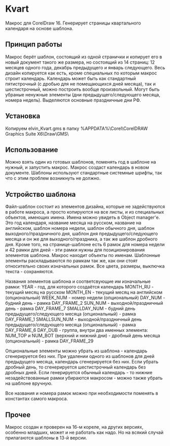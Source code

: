 # Kvart
Макрос для CorelDraw 16. Генерирует страницы квартального календаря на основе шаблона.

## Принцип работы
Макрос берёт шаблон, состоящий из одной странички и копирует его в новый документ такого же размера, но состоящий из 14 страниц: 12 месяцев одного года, декабрь предыдущего и январь следующего. Весь дизайн копируется как есть, кроме специальных по которым макрос строит календарь. Календарь может быть как стандартный пятистрочный (с дробью для не помещающихся дней месяца), так и шестистрочный, можно построить вообще произвольный. Могут быть убраные ненужные элементы (дни предыдущего/следующего месяца, номера недель). Выделяются основные праздничные дни РФ.

## Установка
Копируем elvin_Kvart.gms в папку %APPDATA%\Corel\CorelDRAW Graphics Suite X6\Draw\GMS\

## Использование
Можно взять один из готовых шаблонов, поменять год в шаблоне на нужный, и запустить макрос. Макрос создаст календарь в новом документе. Шаблоны используют стандартные системные шрифты, так что с этим проблем возникнуть не должно.

## Устройство шаблона
Файл-шаблон состоит из элементов дизайна, которые не задействуются в работе макроса, а просто копируются на все листы, и из специальных объектов, имеющих имена. Имена можно увидеть в Object manager'е. Это год календаря, название месяца на русском, название на английском, шаблон номера недели, шаблон обычного дня, шаблон выходного/праздничного дня, шаблон дня предыдущего/следующего месяца и он же для выходного/праздника, а так же шаблон дробного дня. Кроме того, на странице-шаблоне есть 6 рамок для номера недели и 42 рамки для дней - эти рамки нужны для позиционирования элементов шаблона. Макрос находит объекты по именам. Шаблонные элементы раскладываются по рамкам так же, как они стоят относительно своих изначальных рамок. Все цвета, размеры, выключка текста - сохраняются.

Названия элементов шаблона и соответсвующие им изначальные рамки:
YEAR - год, для которого создаётся календарь
MONTH_RU - текущий месяц на русском
MONTH_EN - текущий месяц на английском (опциональный)
WEEK_NUM - номер недели (опциональный)
DAY_NUM - будний день - рамка DAY_FRAME_2
SUN_NUM - выходной/праздничный день - рамка DAY_FRAME_7
SMALLDAY_NUM - будний день предыдущего/следующего месяца (опциональный) - рамка DAY_FRAME_1
SMALLSUN_NUM - выходной/праздничный день предыдущего/следующего месяца (опциональный) - рамка DAY_FRAME_6
DAY_DUB - группа, внутри два именных элемента: NUM_TOP и NUM_BOT (верхний и нижний дни) - дробный день месяца (опциональный) - рамка DAY_FRAME_29

Опциональные элементы можно убрать из шаблона - календарь сгенерируется без них. При удалении одного из шаблонов для дней предыдущего месяца, календарь сгенерируется без них. Если убрать дробный день, то сгенерируется шестистрочный календарь без дробных дней. Если генерируется обычный календарь - то нижние незадействованные рамки убираются макросом - можно также убрать на шаблоне вручную.

Все названия и номера рамок можно при необходимости поменять в константах самого макроса.

## Прочее
Макрос создан и проверен на 16-м кореле, на других версиях, особенно младших, может и не работать как надо. Но на всякий случай прилагаются шаблоны в 13-й версии.
